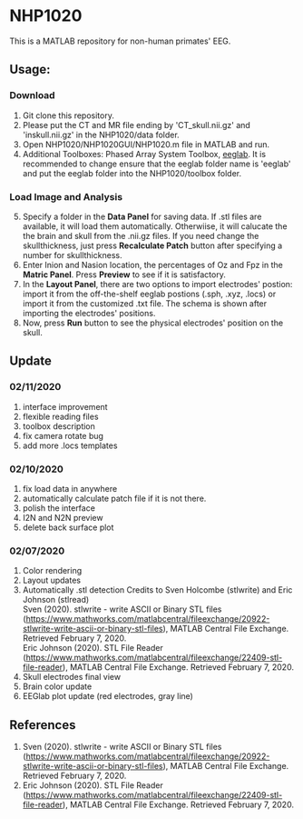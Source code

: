 # NHP1020
This is a MATLAB repository for non-human primates' EEG.

## Usage:
### Download
1. Git clone this repository.
2. Please put the CT and MR file ending by 'CT_skull.nii.gz' and 'inskull.nii.gz' in the NHP1020/data folder.
3. Open NHP1020/NHP1020GUI/NHP1020.m file in MATLAB and run.
4. Additional Toolboxes: Phased Array System Toolbox, [eeglab](https://sccn.ucsd.edu/eeglab/download.php). It is recommended to change ensure that the eeglab folder name is 'eeglab' and put the eeglab folder into the NHP1020/toolbox folder.

### Load Image and Analysis
5. Specify a folder in the **Data Panel** for saving data. If .stl files are available, it will load them automatically. Otherwiise, it will calucate the the brain and skull from the .nii.gz files. If you need change the skullthickness, just press **Recalculate Patch** button after specifying a number for skullthickness.
7. Enter Inion and Nasion location, the percentages of Oz and Fpz in the **Matric Panel**. Press **Preview** to see if it is satisfactory.
8. In the **Layout Panel**, there are two options to import electrodes' postion: import it from the off-the-shelf eeglab postions (.sph, .xyz, .locs) or import it from the customized .txt file. The schema is shown after importing the electrodes' positions.
9. Now, press **Run** button to see the physical electrodes' position on the skull.

## Update

### 02/11/2020
1. interface improvement
2. flexible reading files
3. toolbox description
4. fix camera rotate bug
5. add more .locs templates

### 02/10/2020
1. fix load data in anywhere
2. automatically calculate patch file if it is not there.
3. polish the interface
4. I2N and N2N preview
5. delete back surface plot

### 02/07/2020
1. Color rendering
2. Layout updates
3. Automatically .stl detection 
Credits to Sven Holcombe (stlwrite) and Eric Johnson (stlread)  
Sven (2020). stlwrite - write ASCII or Binary STL files (https://www.mathworks.com/matlabcentral/fileexchange/20922-stlwrite-write-ascii-or-binary-stl-files), MATLAB Central File Exchange. Retrieved February 7, 2020.  
Eric Johnson (2020). STL File Reader (https://www.mathworks.com/matlabcentral/fileexchange/22409-stl-file-reader), MATLAB Central File Exchange. Retrieved February 7, 2020.
4. Skull electrodes final view
5. Brain color update
6. EEGlab plot update (red electrodes, gray line)

## References

1. Sven (2020). stlwrite - write ASCII or Binary STL files (https://www.mathworks.com/matlabcentral/fileexchange/20922-stlwrite-write-ascii-or-binary-stl-files), MATLAB Central File Exchange. Retrieved February 7, 2020.  
2. Eric Johnson (2020). STL File Reader (https://www.mathworks.com/matlabcentral/fileexchange/22409-stl-file-reader), MATLAB Central File Exchange. Retrieved February 7, 2020.

